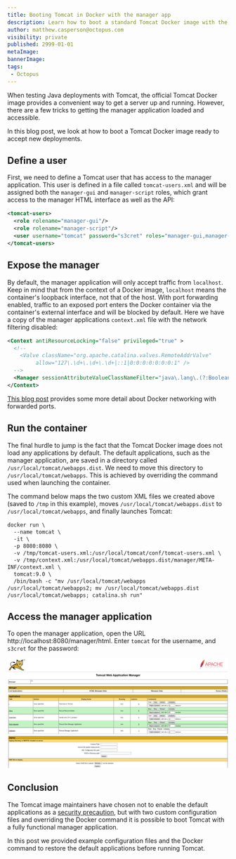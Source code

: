 ```yaml
---
title: Booting Tomcat in Docker with the manager app
description: Learn how to boot a standard Tomcat Docker image with the manager app exposed and ready to accept deployments
author: matthew.casperson@octopus.com
visibility: private
published: 2999-01-01
metaImage:
bannerImage:
tags:
 - Octopus
---
```


When testing Java deployments with Tomcat, the official Tomcat Docker image provides a convenient way to get a server up and running. However, there are a few tricks to getting the manager application loaded and 
accessible.

In this blog post, we look at how to boot a Tomcat Docker image ready to accept new deployments.

## Define a user

First, we need to define a Tomcat user that has access to the manager application. This user is defined in a file called `tomcat-users.xml` and will be assigned both the `manager-gui` and `manager-script` roles, which grant access to the manager HTML interface as well as the API:

```xml
<tomcat-users>
  <role rolename="manager-gui"/>
  <role rolename="manager-script"/>
  <user username="tomcat" password="s3cret" roles="manager-gui,manager-script"/>
</tomcat-users>
```

## Expose the manager

By default, the manager application will only accept traffic from `localhost`. Keep in mind that from the context of a Docker image, `localhost` means the container's loopback interface, not that of the host. With port forwarding enabled, traffic to an exposed port enters the Docker container via the container's external interface and will be blocked by default. Here we have a copy of the manager applications `context.xml` file with the network filtering disabled:

```xml
<Context antiResourceLocking="false" privileged="true" >
  <!--
  	<Valve className="org.apache.catalina.valves.RemoteAddrValve"
         allow="127\.\d+\.\d+\.\d+|::1|0:0:0:0:0:0:0:1" />
  -->
  <Manager sessionAttributeValueClassNameFilter="java\.lang\.(?:Boolean|Integer|Long|Number|String)|org\.apache\.catalina\.filters\.CsrfPreventionFilter\$LruCache(?:\$1)?|java\.util\.(?:Linked)?HashMap"/>     
</Context>
```

[This blog post](https://pythonspeed.com/articles/docker-connection-refused/) provides some more detail about Docker networking with forwarded ports.

## Run the container

The final hurdle to jump is the fact that the Tomcat Docker image does not load any applications by default. The default applications, such as the manager application, are saved in a directory called `/usr/local/tomcat/webapps.dist`. We need to move this directory to `/usr/local/tomcat/webapps`. This is achieved by overriding the command used when launching the container.

The command below maps the two custom XML files we created above (saved to `/tmp` in this example), moves `/usr/local/tomcat/webapps.dist` to `/usr/local/tomcat/webapps`, and finally launches Tomcat:

```
docker run \
  --name tomcat \
  -it \
  -p 8080:8080 \
  -v /tmp/tomcat-users.xml:/usr/local/tomcat/conf/tomcat-users.xml \
  -v /tmp/context.xml:/usr/local/tomcat/webapps.dist/manager/META-INF/context.xml \
  tomcat:9.0 \
  /bin/bash -c "mv /usr/local/tomcat/webapps /usr/local/tomcat/webapps2; mv /usr/local/tomcat/webapps.dist /usr/local/tomcat/webapps; catalina.sh run"
```

## Access the manager application

To open the manager application, open the URL http://localhost:8080/manager/html. Enter `tomcat` for the username, and `s3cret` for the password:

![](tomcat.png "width=500")

## Conclusion

The Tomcat image maintainers have chosen not to enable the default applications as a [security precaution](https://tomcat.apache.org/tomcat-9.0-doc/security-howto.html#Default_web_applications), but with two custom configuration files and overriding the Docker command it is possible to boot Tomcat with a fully functional manager application.

In this post we provided example configuration files and the Docker command to restore the default applications before running Tomcat.

